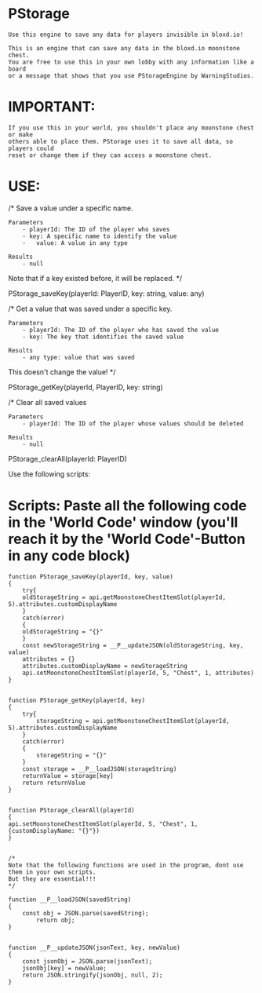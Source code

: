 # PStorage
	Use this engine to save any data for players invisible in bloxd.io!

	This is an engine that can save any data in the bloxd.io moonstone chest.
	You are free to use this in your own lobby with any information like a board 
	or a message that shows that you use PStorageEngine by WarningStudios.

# IMPORTANT:
	If you use this in your world, you shouldn't place any moonstone chest or make 
 	others able to place them. PStorage uses it to save all data, so players could 
	reset or change them if they can access a moonstone chest.

# USE:

/*
Save a value under a specific name.


	Parameters
		- playerId: The ID of the player who saves
		- key: A specific name to identify the value
		-	value: A value in any type
	
	Results
 		- null
	 
Note that if a key existed before, it will be replaced.
*/

PStorage_saveKey(playerId: PlayerID, key: string, value: any)






/*
Get a value that was saved under a specific key.

	Parameters
		- playerId: The ID of the player who has saved the value
		- key: The key that identifies the saved value

	Results
 		- any type: value that was saved

This doesn't change the value!
*/

PStorage_getKey(playerId, PlayerID, key: string)
 



/*
Clear all saved values

	Parameters
 		- playerId: The ID of the player whose values should be deleted

	Results
 		- null

PStorage_clearAll(playerId: PlayerID)





Use the following scripts:




 # Scripts: Paste all the following code in the 'World Code' window (you'll reach it by the 'World Code'-Button in any code block)
	function PStorage_saveKey(playerId, key, value)
	{
		try{
		oldStorageString = api.getMoonstoneChestItemSlot(playerId, 5).attributes.customDisplayName
		} 
		catch(error)
		{
		oldStorageString = "{}"
		}
		const newStorageString = __P__updateJSON(oldStorageString, key, value)
		attributes = {}
		attributes.customDisplayName = newStorageString
		api.setMoonstoneChestItemSlot(playerId, 5, "Chest", 1, attributes)
	}


	function PStorage_getKey(playerId, key)
	{
		try{
			storageString = api.getMoonstoneChestItemSlot(playerId, 5).attributes.customDisplayName
		}
		catch(error)
		{
			storageString = "{}"
		}
		const storage = __P__loadJSON(storageString)
		returnValue = storage[key]
		return returnValue
	}


	function PStorage_clearAll(playerId)
	{
	api.setMoonstoneChestItemSlot(playerId, 5, "Chest", 1, {customDisplayName: "{}"})
	}


	/*
	Note that the following functions are used in the program, dont use them in your own scripts. 
	But they are essential!!!
	*/

	function __P__loadJSON(savedString) 
	{
   		const obj = JSON.parse(savedString);
    		return obj;
	}


	function __P__updateJSON(jsonText, key, newValue) 
	{
    	const jsonObj = JSON.parse(jsonText);
    	jsonObj[key] = newValue;
    	return JSON.stringify(jsonObj, null, 2);
	}

